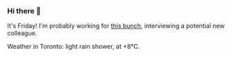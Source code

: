 ### Hi there :wave:

It's Friday! I'm probably working for [this bunch](https://github.com/kohofinancial), interviewing a potential new colleague.

Weather in Toronto: light rain shower, at +8°C.
